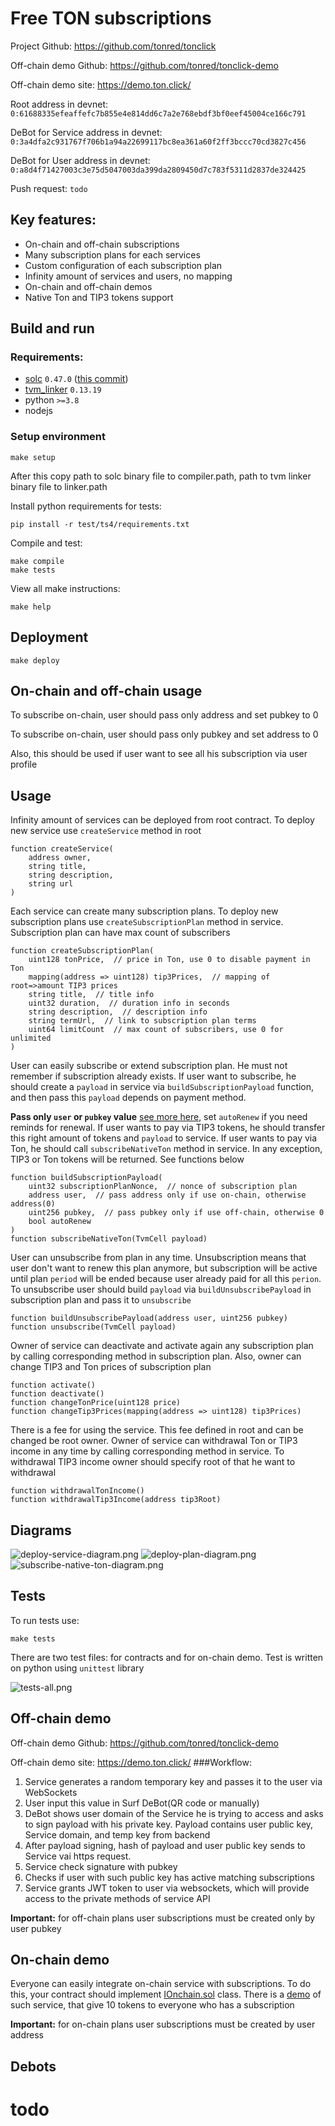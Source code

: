 # Free TON subscriptions

Project Github: https://github.com/tonred/tonclick

Off-chain demo Github: https://github.com/tonred/tonclick-demo

Off-chain demo site: https://demo.ton.click/

Root address in devnet: `0:61688335efeaffefc7b855e4e814dd6c7a2e768ebdf3bf0eef45004ce166c791`

DeBot for Service address in devnet: `0:3a4dfa2c931767f706b1a94a22699117bc8ea361a60f2ff3bccc70cd3827c456`

DeBot for User address in devnet: `0:a8d4f71427003c3e75d5047003da399da2809450d7c783f5311d2837de324425`

Push request: `todo`


## Key features:
* On-chain and off-chain subscriptions
* Many subscription plans for each services
* Custom configuration of each subscription plan
* Infinity amount of services and users, no mapping
* On-chain and off-chain demos
* Native Ton and TIP3 tokens support


## Build and run

### Requirements:
* [solc](https://github.com/tonlabs/TON-Solidity-Compiler) `0.47.0` ([this commit](https://github.com/tonlabs/TON-Solidity-Compiler/commit/eb3b5023e7250316ab259a898bc778e1816b4ce9))
* [tvm_linker](https://github.com/tonlabs/TVM-linker) `0.13.19`
* python `>=3.8`
* nodejs


### Setup environment
```shell
make setup
```
After this copy path to solc binary file to compiler.path, path to tvm linker binary file to linker.path

Install python requirements for tests:
```shell
pip install -r test/ts4/requirements.txt
```

Compile and test:
```shell
make compile
make tests
```

View all make instructions:
```shell
make help
```


## Deployment

```shell
make deploy
```


## On-chain and off-chain usage

To subscribe on-chain, user should pass only address and set pubkey to 0

To subscribe on-chain, user should pass only pubkey and set address to 0

Also, this should be used if user want to see all his subscription via user profile


## Usage

Infinity amount of services can be deployed from root contract.
To deploy new service use `createService` method in root

```solidity
function createService(
    address owner,
    string title,
    string description,
    string url
)
```

Each service can create many subscription plans.
To deploy new subscription plans use `createSubscriptionPlan` method in service.
Subscription plan can have max count of subscribers

```solidity
function createSubscriptionPlan(
    uint128 tonPrice,  // price in Ton, use 0 to disable payment in Ton
    mapping(address => uint128) tip3Prices,  // mapping of root=>amount TIP3 prices
    string title,  // title info
    uint32 duration,  // duration info in seconds
    string description,  // description info
    string termUrl,  // link to subscription plan terms
    uint64 limitCount  // max count of subscribers, use 0 for unlimited
)
```

User can easily subscribe or extend subscription plan.
He must not remember if subscription already exists.
If user want to subscribe, he should create a `payload` in service
via `buildSubscriptionPayload` function, and then pass this `payload`
depends on payment method.

**Pass only `user` or `pubkey` value** [see more here](#on-chain-and-off-chain-usage),
set `autoRenew` if you need reminds for renewal.
If user wants to pay via TIP3 tokens, he should transfer this right amount of tokens
and `payload` to service.
If user wants to pay via Ton, he should call `subscribeNativeTon` method in service.
In any exception, TIP3 or Ton tokens will be returned.
See functions below

```solidity
function buildSubscriptionPayload(
    uint32 subscriptionPlanNonce,  // nonce of subscription plan
    address user,  // pass address only if use on-chain, otherwise address(0)
    uint256 pubkey,  // pass pubkey only if use off-chain, otherwise 0
    bool autoRenew
)
function subscribeNativeTon(TvmCell payload)
```

User can unsubscribe from plan in any time. Unsubscription means that user don't want to
renew this plan anymore, but subscription will be active until plan `period` will be ended
because user already paid for all this `perion`. To unsubscribe user should build `payload`
via `buildUnsubscribePayload` in subscription plan and pass it to `unsubscribe`

```solidity
function buildUnsubscribePayload(address user, uint256 pubkey)
function unsubscribe(TvmCell payload)
```

Owner of service can deactivate and activate again any subscription plan by
calling corresponding method in subscription plan. Also, owner can change
TIP3 and Ton prices of subscription plan

```solidity
function activate()
function deactivate()
function changeTonPrice(uint128 price)
function changeTip3Prices(mapping(address => uint128) tip3Prices)
```

There is a fee for using the service. This fee defined in root and
can be changed be root owner. Owner of service can withdrawal
Ton or TIP3 income in any time by calling corresponding method in service.
To withdrawal TIP3 income owner should specify root of that he want to withdrawal

```solidity
function withdrawalTonIncome()
function withdrawalTip3Income(address tip3Root)
```


## Diagrams

![deploy-service-diagram.png](docs/diagram-deploy-service.png)
![deploy-plan-diagram.png](docs/diagram-deploy-plan.png)
![subscribe-native-ton-diagram.png](docs/diagram-subscribe-native-ton.png)


## Tests

To run tests use:
```shell
make tests
```

There are two test files: for contracts and for on-chain demo.
Test is written on python using `unittest` library

![tests-all.png](docs/tests-all.png)


## Off-chain demo
Off-chain demo Github: https://github.com/tonred/tonclick-demo

Off-chain demo site: https://demo.ton.click/
###Workflow:
1. Service generates a random temporary key and passes it to the user via WebSockets 
2. User input this value in Surf DeBot(QR code or manually)
3. DeBot shows user domain of the Service he is trying to access and asks to sign payload with his private key. Payload contains user public key, Service domain, and temp key from backend 
4. After payload signing, hash of payload and user public key sends to Service vai https request.
5. Service check signature with pubkey
6. Checks if user with such public key has active matching subscriptions
5. Service grants JWT token to user via websockets, which will provide access to the private methods of service API 


**Important:** for off-chain plans user subscriptions must be created only by user pubkey


## On-chain demo

Everyone can easily integrate on-chain service with subscriptions.
To do this, your contract should implement [IOnchain.sol](contracts/onchain/IOnchain.sol) class.
There is a [demo](contracts/onchain/OnchainDemo.sol) of such service,
that give 10 tokens to everyone who has a subscription

**Important:** for on-chain plans user subscriptions must be created by user address


## Debots

# **todo**
